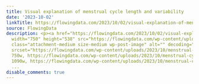 ```yaml
---
title: Visual explanation of menstrual cycle length and variability
date: '2023-10-02'
linkTitle: https://flowingdata.com/2023/10/02/visual-explanation-of-menstrual-cycle-length-and-variability/
source: FlowingData
description: <p><a href="https://flowingdata.com/2023/10/02/visual-explanation-of-menstrual-cycle-length-and-variability/"><img
  width="750" height="538" src="https://flowingdata.com/wp-content/uploads/2023/10/menstrual-cycle-health-750x538.png"
  class="attachment-medium size-medium wp-post-image" alt="" decoding="async" fetchpriority="high"
  srcset="https://flowingdata.com/wp-content/uploads/2023/10/menstrual-cycle-health-750x538.png
  750w, https://flowingdata.com/wp-content/uploads/2023/10/menstrual-cycle-health-1090x782.png
  1090w, https://flowingdata.com/wp-content/uploads/2023/10/menstrual-cycle-health-210
  ...
disable_comments: true
---
```

<p><a href="https://flowingdata.com/2023/10/02/visual-explanation-of-menstrual-cycle-length-and-variability/"><img width="750" height="538" src="https://flowingdata.com/wp-content/uploads/2023/10/menstrual-cycle-health-750x538.png" class="attachment-medium size-medium wp-post-image" alt="" decoding="async" fetchpriority="high" srcset="https://flowingdata.com/wp-content/uploads/2023/10/menstrual-cycle-health-750x538.png 750w, https://flowingdata.com/wp-content/uploads/2023/10/menstrual-cycle-health-1090x782.png 1090w, https://flowingdata.com/wp-content/uploads/2023/10/menstrual-cycle-health-210 ...